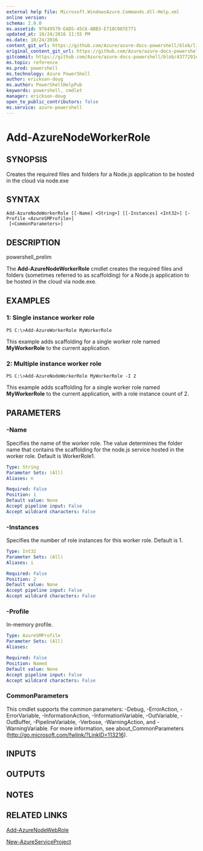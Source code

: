 ```yaml
---
external help file: Microsoft.WindowsAzure.Commands.dll-Help.xml
online version: 
schema: 2.0.0
ms.assetid: 97649579-EAD5-45C6-8BB3-E718C007E771
updated_at: 10/24/2016 11:55 PM
ms.date: 10/24/2016
content_git_url: https://github.com/Azure/azure-docs-powershell/blob/live/azureps-cmdlets-docs/ServiceManagement/Azure.Compute/v1.6.1/Add-AzureNodeWorkerRole.md
original_content_git_url: https://github.com/Azure/azure-docs-powershell/blob/live/azureps-cmdlets-docs/ServiceManagement/Azure.Compute/v1.6.1/Add-AzureNodeWorkerRole.md
gitcommit: https://github.com/Azure/azure-docs-powershell/blob/4377291ee360e58e2c1c5d644155daf6a0279055/azureps-cmdlets-docs/ServiceManagement/Azure.Compute/v1.6.1/Add-AzureNodeWorkerRole.md
ms.topic: reference
ms.prod: powershell
ms.technology: Azure PowerShell
author: erickson-doug
ms.author: PowerShellHelpPub
keywords: powershell, cmdlet
manager: erickson-doug
open_to_public_contributors: false
ms.service: azure-powershell
---
```


# Add-AzureNodeWorkerRole

## SYNOPSIS
Creates the required files and folders for a Node.js application to be hosted in the cloud via node.exe

## SYNTAX

```
Add-AzureNodeWorkerRole [[-Name] <String>] [[-Instances] <Int32>] [-Profile <AzureSMProfile>]
 [<CommonParameters>]
```

## DESCRIPTION
powershell_prelim

The **Add-AzureNodeWorkerRole** cmdlet creates the required files and folders (sometimes referred to as scaffolding) for a Node.js application to be hosted in the cloud via node.exe.

## EXAMPLES

### 1: Single instance worker role
```
PS C:\>Add-AzureWorkerRole MyWorkerRole
```

This example adds scaffolding for a single worker role named **MyWorkerRole** to the current application.

### 2: Multiple instance worker role
```
PS C:\>Add-AzureNodeWorkerRole MyWorkerRole -I 2
```

This example adds scaffolding for a single worker role named **MyWorkerRole** to the current application, with a role instance count of 2.

## PARAMETERS

### -Name
Specifies the name of the worker role.
The value determines the folder name that contains the scaffolding for the node.js service hosted in the worker role.
Default is WorkerRole1.

```yaml
Type: String
Parameter Sets: (All)
Aliases: n

Required: False
Position: 1
Default value: None
Accept pipeline input: False
Accept wildcard characters: False
```

### -Instances
Specifies the number of role instances for this worker role.
Default is 1.

```yaml
Type: Int32
Parameter Sets: (All)
Aliases: i

Required: False
Position: 2
Default value: None
Accept pipeline input: False
Accept wildcard characters: False
```

### -Profile
In-memory profile.

```yaml
Type: AzureSMProfile
Parameter Sets: (All)
Aliases: 

Required: False
Position: Named
Default value: None
Accept pipeline input: False
Accept wildcard characters: False
```

### CommonParameters
This cmdlet supports the common parameters: -Debug, -ErrorAction, -ErrorVariable, -InformationAction, -InformationVariable, -OutVariable, -OutBuffer, -PipelineVariable, -Verbose, -WarningAction, and -WarningVariable. For more information, see about_CommonParameters (http://go.microsoft.com/fwlink/?LinkID=113216).

## INPUTS

## OUTPUTS

## NOTES

## RELATED LINKS

[Add-AzureNodeWebRole](xref:ServiceManagement/Azure.Compute/v1.6.1/Add-AzureNodeWebRole.md)

[New-AzureServiceProject](xref:ServiceManagement/Azure.Compute/v1.6.1/New-AzureServiceProject.md)


